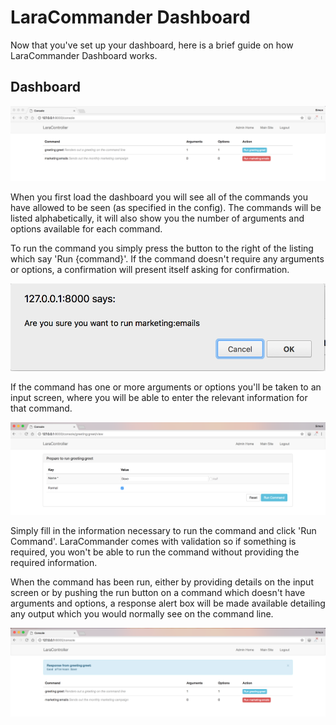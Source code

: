 # LaraCommander Dashboard

Now that you've set up your dashboard, here is a brief guide on how LaraCommander Dashboard works.

## Dashboard

![Dashboard](https://raw.githubusercontent.com/midnite81/laracommander/master/_assets/index.png)

When you first load the dashboard you will see all of the commands you have allowed to be seen 
(as specified in the config). The commands will be listed alphabetically, it will also show you the 
number of arguments and options available for each command.

To run the command you simply press the button to the right of the listing which say 'Run {command}'. If the 
command doesn't require any arguments or options, a confirmation will present itself asking for confirmation.

![Confirmation](https://raw.githubusercontent.com/midnite81/laracommander/master/_assets/confirmation_dialog.png)

If the command has one or more arguments or options you'll be taken to an input screen, where you will be able to 
enter the relevant information for that command.

![Arguments and Options](https://raw.githubusercontent.com/midnite81/laracommander/master/_assets/arguments_and_options.png)

Simply fill in the information necessary to run the command and click 'Run Command'. LaraCommander comes with 
validation so if something is required, you won't be able to run the command without providing the required information. 

 When the command has been run, either by providing details on the input screen or by pushing the run button on a 
 command which doesn't have arguments and options, a response alert box will be made available detailing any output
 which you would normally see on the command line. 
 
 ![Response](https://raw.githubusercontent.com/midnite81/laracommander/master/_assets/response_from_greeting.png)
 
 